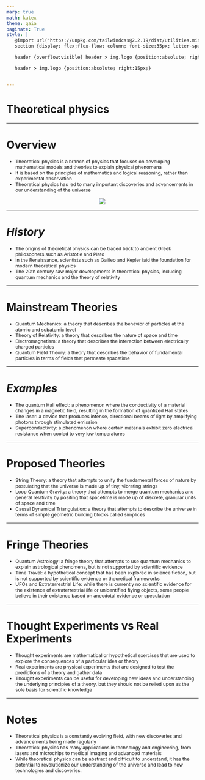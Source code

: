 ```yaml
---
marp: true
math: katex
theme: gaia
paginate: True
style: |
   @import url('https://unpkg.com/tailwindcss@2.2.19/dist/utilities.min.css');
   section {display: flex;flex-flow: column; font-size:35px; letter-spacing:1.4px;}

   header {overflow:visible} header > img.logo {position:absolute; right:15px;}

   header > img.logo {position:absolute; right:15px;}


---
```

<!-- backgroundColor: white -->
<!-- _class: lead -->

 # Theoretical physics

---
<style scoped>p,li {font-size:0.84em}</style>

 # Overview
- Theoretical physics is a branch of physics that focuses on developing mathematical models and theories to explain physical phenomena
- It is based on the principles of mathematics and logical reasoning, rather than experimental observation
- Theoretical physics has led to many important discoveries and advancements in our understanding of the universe
<div style="display: flex; flex: 1 1 auto; flex-flow: row; min-height: 0"><div style="display: flex; flex: 1 1 auto; justify-content: center;min-height:0;min-width:0; margin-bottom:0.1em;;margin-right:0.15em">
<img style='object-fit: contain; max-height:100%; max-width:100%; background-color: rgba(0,0,0,0);' src='https://upload.wikimedia.org/wikipedia/commons/thumb/d/d8/Mathematical_Physics_and_other_sciences.png/220px-Mathematical_Physics_and_other_sciences.png'/>
</div>
</div>


---
<style scoped>p,li {font-size:0.88em}</style>

 # _History_

- The origins of theoretical physics can be traced back to ancient Greek philosophers such as Aristotle and Plato
- In the Renaissance, scientists such as Galileo and Kepler laid the foundation for modern theoretical physics
- The 20th century saw major developments in theoretical physics, including quantum mechanics and the theory of relativity

---
<style scoped>p,li {font-size:0.84em}</style>

 # Mainstream Theories
- Quantum Mechanics: a theory that describes the behavior of particles at the atomic and subatomic level
- Theory of Relativity: a theory that describes the nature of space and time
- Electromagnetism: a theory that describes the interaction between electrically charged particles
- Quantum Field Theory: a theory that describes the behavior of fundamental particles in terms of fields that permeate spacetime


---
<style scoped>p,li {font-size:0.88em}</style>

 # _Examples_
- The quantum Hall effect: a phenomenon where the conductivity of a material changes in a magnetic field, resulting in the formation of quantized Hall states
- The laser: a device that produces intense, directional beams of light by amplifying photons through stimulated emission
- Superconductivity: a phenomenon where certain materials exhibit zero electrical resistance when cooled to very low temperatures


---
<style scoped>p,li {font-size:0.88em}</style>

 # **Proposed Theories**
- String Theory: a theory that attempts to unify the fundamental forces of nature by postulating that the universe is made up of tiny, vibrating strings
- Loop Quantum Gravity: a theory that attempts to merge quantum mechanics and general relativity by positing that spacetime is made up of discrete, granular units of space and time
- Causal Dynamical Triangulation: a theory that attempts to describe the universe in terms of simple geometric building blocks called simplices


---
<style scoped>p,li {font-size:0.88em}</style>

 # Fringe Theories

- Quantum Astrology: a fringe theory that attempts to use quantum mechanics to explain astrological phenomena, but is not supported by scientific evidence
- Time Travel: a hypothetical concept that has been explored in science fiction, but is not supported by scientific evidence or theoretical frameworks
- UFOs and Extraterrestrial Life: while there is currently no scientific evidence for the existence of extraterrestrial life or unidentified flying objects, some people believe in their existence based on anecdotal evidence or speculation

---
<style scoped>p,li {font-size:0.88em}</style>

 # Thought Experiments vs Real Experiments

- Thought experiments are mathematical or hypothetical exercises that are used to explore the consequences of a particular idea or theory
- Real experiments are physical experiments that are designed to test the predictions of a theory and gather data
- Thought experiments can be useful for developing new ideas and understanding the underlying principles of a theory, but they should not be relied upon as the sole basis for scientific knowledge

---
<style scoped>p,li {font-size:0.88em}</style>

 # Notes
- Theoretical physics is a constantly evolving field, with new discoveries and advancements being made regularly
- Theoretical physics has many applications in technology and engineering, from lasers and microchips to medical imaging and advanced materials
- While theoretical physics can be abstract and difficult to understand, it has the potential to revolutionize our understanding of the universe and lead to new technologies and discoveries.
